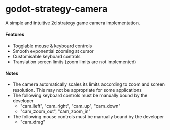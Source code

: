 # godot-strategy-camera
A simple and intuitive 2d strategy game camera implementation.
#### Features
- Togglable mouse & keyboard controls
- Smooth exponential zooming at cursor
- Customisable keyboard controls
- Translation screen limits (zoom limits are not implemented)
#### Notes
- The camera automatically scales its limits according to zoom and screen resolution. This may not be appropriate for some applications
- The following keyboard controls must be manually bound by the developer
	- "cam_left", "cam_right", "cam_up", "cam_down"
	- "cam_zoom_out", "cam_zoom_in"
- The following mouse controls must be manually bound by the developer
	- "cam_drag"
